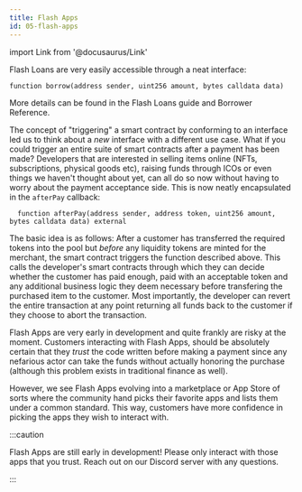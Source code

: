 ```yaml
---
title: Flash Apps
id: 05-flash-apps
---
```


import Link from '@docusaurus/Link'

Flash Loans are very easily accessible through a neat interface:

```solidity
function borrow(address sender, uint256 amount, bytes calldata data)
```

More details can be found in the <Link to="/docs/02-core/04-flash-loans">Flash Loans</Link> guide and <Link to="/docs/06-references/01-core/04-borrower">Borrower Reference</Link>.

The concept of "triggering" a smart contract by conforming to an interface led us to think about a *new* interface with a different use case. What if you could trigger an entire suite of smart contracts after a payment has been made? Developers that are interested in selling items online (NFTs, subscriptions, physical goods etc), raising funds through ICOs or even things we haven't thought about yet, can all do so now without having to worry about the payment acceptance side. This is now neatly encapsulated in the `afterPay` callback:

```solidity
  function afterPay(address sender, address token, uint256 amount, bytes calldata data) external
```

The basic idea is as follows: After a customer has transferred the required tokens into the pool but *before* any liquidity tokens are minted for the merchant, the smart contract triggers the function described above. This calls the developer's smart contracts through which they can decide whether the customer has paid enough, paid with an acceptable token and any additional business logic they deem necessary before transfering the purchased item to the customer. Most importantly, the developer can revert the entire transaction at any point returning all funds back to the customer if they choose to abort the transaction.

Flash Apps are very early in development and quite frankly are risky at the moment. Customers interacting with Flash Apps, should be absolutely certain that they *trust* the code written before making a payment since any nefarious actor can take the funds without actually honoring the purchase (although this problem exists in traditional finance as well).

However, we see Flash Apps evolving into a marketplace or App Store of sorts where the community hand picks their favorite apps and lists them under a common standard. This way, customers have more confidence in picking the apps they wish to interact with.

:::caution

Flash Apps are still early in development! Please only interact with those apps that you trust. Reach out on our Discord server with any questions.

:::